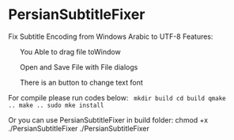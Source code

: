 # PersianSubtitleFixer
Fix Subtitle Encoding from Windows Arabic to UTF-8
Features:
<ul>You Able to drag file toWindow </ul>
<ul> Open and Save File with File dialogs </ul>
<ul> There is an button to change text font </ul>

For compile please run codes below:
<code>
mkdir build
cd build
qmake ..
make ..
sudo mke install 
</code>

Or you can use PersianSubtitleFixer in build folder:
chmod +x ./PersianSubtitleFixer
./PersianSubtitleFixer
